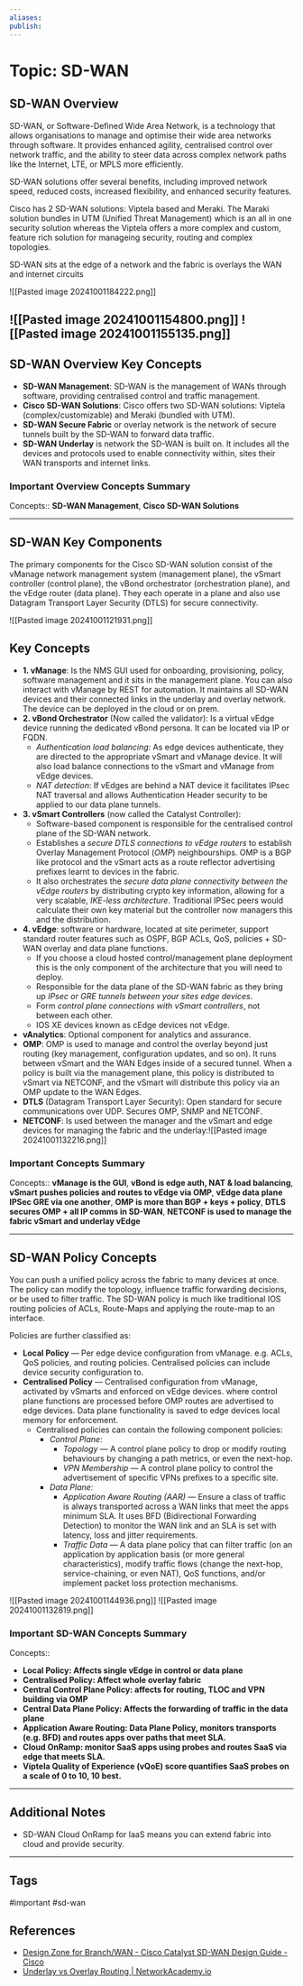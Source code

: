 ```yaml
---
aliases: 
publish: 
---
```

# Topic: SD-WAN

## SD-WAN Overview
SD-WAN, or Software-Defined Wide Area Network, is a technology that allows organisations to manage and optimise their wide area networks through software. It provides enhanced agility, centralised control over network traffic, and the ability to steer data across complex network paths like the Internet, LTE, or MPLS more efficiently. 

SD-WAN solutions offer several benefits, including improved network speed, reduced costs, increased flexibility, and enhanced security features.

Cisco has 2 SD-WAN solutions:  Viptela based and Meraki. The Maraki solution bundles in UTM (Unified Threat Management)  which is an all in one security solution whereas the Viptela offers a more complex and custom, feature rich solution for manageing security, routing and complex topologies. 

SD-WAN sits at the edge of a network and the fabric is overlays the WAN and internet circuits

![[Pasted image 20241001184222.png]]



![[Pasted image 20241001154800.png]]
![[Pasted image 20241001155135.png]]
---
## SD-WAN Overview Key Concepts
- **SD-WAN Management**: SD-WAN is the management of WANs through software, providing centralised control and traffic management.
- **Cisco SD-WAN Solutions**: Cisco offers two SD-WAN solutions: Viptela (complex/customizable) and Meraki (bundled with UTM).
- **SD-WAN Secure Fabric** or overlay network is the network of secure tunnels built by the SD-WAN to forward data traffic.
- **SD-WAN Underlay** is network the SD-WAN is built on. It includes all the devices and protocols used to enable connectivity within, sites their WAN transports and internet links.
### Important Overview Concepts Summary
Concepts:: **SD-WAN Management**, **Cisco SD-WAN Solutions**

---
## SD-WAN Key Components
The primary components for the Cisco SD-WAN solution consist of the vManage network management system (management plane), the vSmart controller (control plane), the vBond orchestrator (orchestration plane), and the vEdge router (data plane). They each operate in a plane and also use Datagram Transport Layer Security (DTLS) for secure connectivity.

![[Pasted image 20241001121931.png]]
## Key Concepts
- **1. vManage**: Is the NMS GUI used for onboarding, provisioning, policy, software management and it sits in the management plane. You can also interact with vManage by REST for automation. It maintains all SD-WAN devices and their connected links in the underlay and overlay network. The device can be deployed in the cloud or on prem.
- **2. vBond Orchestrator** (Now called the validator): Is a virtual vEdge device running the dedicated vBond persona. It can be located via IP or FQDN.
	- *Authentication load balancing*: As edge devices authenticate, they are directed to the appropriate vSmart and vManage device. It will also load balance connections to the vSmart and vManage from vEdge devices.
	- *NAT detection*: If vEdges are behind a NAT device it facilitates IPsec NAT traversal and allows Authentication Header security to be applied to our data plane tunnels.
- **3. vSmart Controllers** (now called the Catalyst Controller):
	- Software-based component is responsible for the centralised control plane of the SD-WAN network.
	- Establishes a *secure DTLS connections to vEdge routers* to establish Overlay Management Protocol (*OMP*) neighbourships. OMP is a BGP like protocol and the vSmart acts as a route reflector advertising prefixes learnt to devices in the fabric.
	- It also orchestrates the *secure data plane connectivity between the vEdge routers* by distributing crypto key information, allowing for a very scalable, *IKE-less architecture*. Traditional IPSec peers would calculate their own key material but the controller now managers this and the distribution.
- **4. vEdge**: software or hardware, located at site perimeter, support standard router features such as OSPF, BGP ACLs, QoS, policies + SD-WAN overlay and data plane functions.
	- If you choose a cloud hosted control/management plane deployment this is the only component of the architecture that you will need to deploy.
	- Responsible for the data plane of the SD-WAN fabric as they bring up *IPsec or GRE tunnels between your sites edge devices*.
	- Form *control plane connections with vSmart controllers*, not between each other.
	- IOS XE devices known as cEdge devices not vEdge.
- **vAnalytics**: Optional component for analytics and assurance.
- **OMP**: OMP is used to manage and control the overlay beyond just routing (key management, configuration updates, and so on). It runs between vSmart and the WAN Edges inside of a secured tunnel. When a policy is built via the management plane, this policy is distributed to vSmart via NETCONF, and the vSmart will distribute this policy via an OMP update to the WAN Edges.
- **DTLS** (Datagram Transport Layer Security): Open standard for secure communications over UDP. Secures OMP, SNMP and NETCONF.
- **NETCONF**: Is used between the manager and the vSmart and edge devices for managing the fabric and the underlay:![[Pasted image 20241001132216.png]]
### Important Concepts Summary
Concepts:: **vManage is the GUI**, **vBond is edge auth, NAT & load balancing**, **vSmart pushes policies and routes to vEdge via OMP**, **vEdge data plane IPSec GRE via one another**, **OMP is more than BGP + keys + policy**, **DTLS secures OMP + all IP comms in SD-WAN**, **NETCONF is used to manage the fabric vSmart and underlay vEdge**

---
## SD-WAN Policy Concepts

You can push a unified policy across the fabric to many devices at once. The policy can modify the topology, influence traffic forwarding decisions, or be used to filter traffic. The SD-WAN policy is much like traditional IOS routing policies of ACLs, Route-Maps and applying the route-map to an interface.

Policies are further classified as:
 - **Local Policy** — Per edge device configuration from vManage. e.g. ACLs, QoS policies, and routing policies. Centralised policies can include device security configuration to.
 - **Centralised Policy** — Centralised configuration from vManage, activated by vSmarts and enforced on vEdge devices. where control plane functions are processed before OMP routes are advertised to edge devices. Data plane functionality is saved to edge devices local memory for enforcement.
	 - Centralised policies can contain the following component policies:
		 - *Control Plane*:
			 - *Topology* — A control plane policy to drop or modify routing behaviours by changing a path metrics, or even the next-hop.
			 - *VPN Membership* — A control plane policy to control the advertisement of specific VPNs prefixes to a specific site.
		 - *Data Plane:*
			 - *Application Aware Routing (AAR)* — Ensure a class of traffic is always transported across a WAN links that meet the apps minimum SLA. It uses BFD (Bidirectional Forwarding Detection) to monitor the WAN link and an SLA is set with latency, loss and jitter requirements.
			 - *Traffic Data* — A data plane policy that can filter traffic (on an application by application basis (or more general characteristics), modify traffic flows (change the next-hop, service-chaining, or even NAT), QoS functions, and/or implement packet loss protection mechanisms.

![[Pasted image 20241001144936.png]]
![[Pasted image 20241001132819.png]]
### Important SD-WAN Concepts Summary
Concepts:: 
- **Local Policy: Affects single vEdge in control or data plane**
- **Centralised Policy: Affect whole overlay fabric**
- **Central Control Plane Policy: affects for routing, TLOC and VPN building via OMP**
- **Central Data Plane Policy: Affects the forwarding of traffic in the data plane**
- **Application Aware Routing: Data Plane Policy, monitors transports (e.g. BFD) and routes apps over paths that meet SLA.**
- **Cloud OnRamp: monitor SaaS apps using probes and routes SaaS via edge that meets SLA.**
- **Viptela Quality of Experience (vQoE) score quantifies SaaS probes on a scale of 0 to 10, 10 best.**

---

## Additional Notes
- SD-WAN Cloud OnRamp for IaaS means you can extend fabric into cloud and provide security.

---

## Tags
#important #sd-wan 
## References
- [Design Zone for Branch/WAN - Cisco Catalyst SD-WAN Design Guide - Cisco](https://www.cisco.com/c/en/us/td/docs/solutions/CVD/SDWAN/cisco-sdwan-design-guide.html)
- [Underlay vs Overlay Routing | NetworkAcademy.io](https://www.networkacademy.io/ccie-enterprise/sdwan/underlay-vs-overlay-routing)

